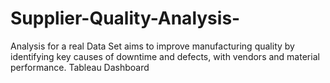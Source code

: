 # Supplier-Quality-Analysis-
Analysis for a real Data Set aims to improve manufacturing quality by identifying key causes of downtime and defects, with vendors and material performance.
Tableau Dashboard
